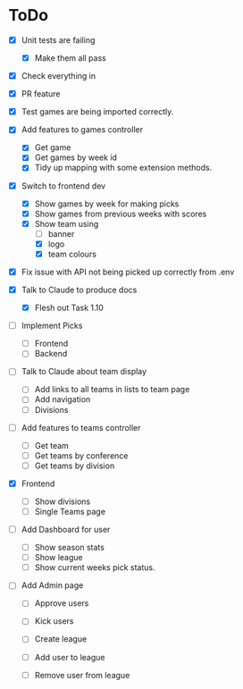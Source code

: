 ```

```

# ToDo #

- [x] Unit tests are failing

  - [x] Make them all pass
- [x] Check everything in
- [x] PR feature
- [x] Test games are being imported correctly.
- [x] Add features to games controller

  - [x] Get game
  - [x] Get games by week id
  - [x] Tidy up mapping with some extension methods.
- [x] Switch to frontend dev

  - [x] Show games by week for making picks
  - [x] Show games from previous weeks with scores
  - [x] Show team using
    - [ ]  banner
    - [x]  logo  
    - [x] team colours
- [x] Fix issue with API not being picked up correctly from .env
- [x] Talk to Claude to produce docs
  - [x] Flesh out Task 1.10
- [ ] Implement Picks
  - [ ] Frontend
  - [ ] Backend

- [ ] Talk to Claude about team display
  - [ ] Add links to all teams in lists to team page
  - [ ] Add navigation
  - [ ] Divisions

- [ ] Add features to teams controller

  - [ ] Get team
  - [ ] Get teams by conference
  - [ ] Get teams by division
- [x] Frontend
  - [ ] Show divisions
  - [ ] Single Teams page
- [ ] Add Dashboard for user
  - [ ] Show season stats
  - [ ] Show league
  - [ ] Show current weeks pick status.
- [ ] Add Admin page
  - [ ] Approve users
  - [ ] Kick users
  - [ ] Create league
  - [ ] Add user to league
  - [ ] Remove user from league 

